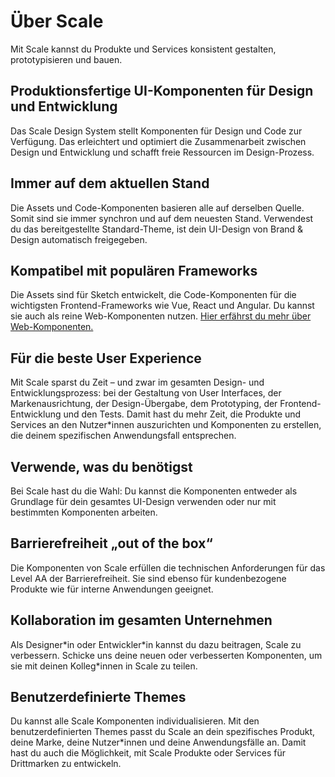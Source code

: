 # Über Scale

Mit Scale kannst du Produkte und Services konsistent gestalten, prototypisieren und bauen.

## Produktionsfertige UI-Komponenten für Design und Entwicklung

Das Scale Design System stellt Komponenten für Design und Code zur Verfügung. Das erleichtert und optimiert die Zusammenarbeit zwischen Design und Entwicklung und schafft freie Ressourcen im Design-Prozess.

## Immer auf dem aktuellen Stand

Die Assets und Code-Komponenten basieren alle auf derselben Quelle. Somit sind sie immer synchron und auf dem neuesten Stand. Verwendest du das bereitgestellte Standard-Theme, ist dein UI-Design von Brand & Design automatisch freigegeben.

## Kompatibel mit populären Frameworks

Die Assets sind für Sketch entwickelt, die Code-Komponenten für die wichtigsten Frontend-Frameworks wie Vue, React und Angular. Du kannst sie auch als reine Web-Komponenten nutzen. [Hier erfährst du mehr über Web-Komponenten.](https://webcomponents.org)

## Für die beste User Experience

Mit Scale sparst du Zeit – und zwar im gesamten Design- und Entwicklungsprozess: bei der Gestaltung von User Interfaces, der Markenausrichtung, der Design-Übergabe, dem Prototyping, der Frontend-Entwicklung und den Tests. Damit hast du mehr Zeit, die Produkte und Services an den Nutzer\*innen auszurichten und Komponenten zu erstellen, die deinem spezifischen Anwendungsfall entsprechen.

## Verwende, was du benötigst

Bei Scale hast du die Wahl: Du kannst die Komponenten entweder als Grundlage für dein gesamtes UI-Design verwenden oder nur mit bestimmten Komponenten arbeiten.

## Barrierefreiheit „out of the box“

Die Komponenten von Scale erfüllen die technischen Anforderungen für das Level AA der Barrierefreiheit. Sie sind ebenso für kundenbezogene Produkte wie für interne Anwendungen geeignet.

## Kollaboration im gesamten Unternehmen

Als Designer\*in oder Entwickler\*in kannst du dazu beitragen, Scale zu verbessern. Schicke uns deine neuen oder verbesserten Komponenten, um sie mit deinen Kolleg\*innen in Scale zu teilen.

## Benutzerdefinierte Themes

Du kannst alle Scale Komponenten individualisieren. Mit den benutzerdefinierten Themes passt du Scale an dein spezifisches Produkt, deine Marke, deine Nutzer\*innen und deine Anwendungsfälle an. Damit hast du auch die Möglichkeit, mit Scale Produkte oder Services für Drittmarken zu entwickeln.
